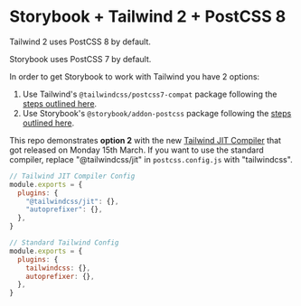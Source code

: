 # Storybook + Tailwind 2 + PostCSS 8

Tailwind 2 uses PostCSS 8 by default.

Storybook uses PostCSS 7 by default.

In order to get Storybook to work with Tailwind you have 2 options:

1. Use Tailwind's `@tailwindcss/postcss7-compat` package following the [steps outlined here](https://tailwindcss.com/docs/installation#post-css-7-compatibility-build).
2. Use Storybook's `@storybook/addon-postcss` package following the [steps outlined here](https://storybook.js.org/addons/@storybook/addon-postcss).

This repo demonstrates **option 2** with the new [Tailwind JIT Compiler](https://blog.tailwindcss.com/just-in-time-the-next-generation-of-tailwind-css) that got released on Monday 15th March. If you want to use the standard compiler, replace "@tailwindcss/jit" in `postcss.config.js` with "tailwindcss".


```js
// Tailwind JIT Compiler Config
module.exports = {
  plugins: {
    "@tailwindcss/jit": {},
    "autoprefixer": {},
  },
}

// Standard Tailwind Config
module.exports = {
  plugins: {
    tailwindcss: {},
    autoprefixer: {},
  },
}
```
